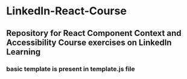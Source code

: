 # LinkedIn-React-Course </br>

## Repository for React Component Context and Accessibility Course exercises on LinkedIn Learning </br>

<!-- ### Course certification can be found in file <i>React.js Essential_Training_Certificate</i> or on http://www.linkedin.com/in/onkkul/  -->

### basic template is present in template.js file